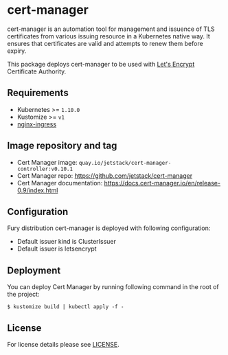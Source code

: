 # cert-manager
cert-manager is an automation tool for management and issuence of TLS
certificates from various issuing resource in a Kubernetes native way. It
ensures that certificates are valid and attempts to renew them before expiry.

This package deploys cert-manager to be used with [Let's
Encrypt](https://letsencrypt.org/) Certificate Authority.


## Requirements
- Kubernetes >= `1.10.0`
- Kustomize >= `v1`
- [nginx-ingress]()


## Image repository and tag
* Cert Manager image: `quay.io/jetstack/cert-manager-controller:v0.10.1`
* Cert Manager repo: https://github.com/jetstack/cert-manager
* Cert Manager documentation: https://docs.cert-manager.io/en/release-0.9/index.html


## Configuration
Fury distribution cert-manager is deployed with following configuration:
- Default issuer kind is ClusterIssuer
- Default issuer is letsencrypt

## Deployment
You can deploy Cert Manager by running following command in the root of the project:
```shell
$ kustomize build | kubectl apply -f -
```

## License
For license details please see [LICENSE](https://sighup.io/fury/license).
